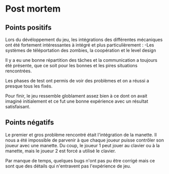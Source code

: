 # Post mortem

## Points positifs
Lors du dévéloppement du jeu, les intégrations des différentes mécaniques ont été fortement intéressantes à intégré et plus particulièrement :
-Les systèmes de téléportation des zombies, la coopération et le level design

Il y a eu une bonne répartition des tâches et la communication a toujours été présente, que ce soit pour les bonnes et les pires situations rencontrées. 

Les phases de test ont permis de voir des problèmes et on a réussi a presque tous les fixés.

Pour finir, le jeu ressemble globlament assez bien à ce dont on avait imaginé initialement et ce fut une bonne expérience avec un résultat satisfaisant.

## Points négatifs
Le premier et gros problème rencontré était l'intégration de la manette. Il nous a été impossible de parvenir à que chaque joueur puisse contrôler son joueur avec une manette. Du coup, le joueur 1 peut jouer au clavier ou à la manette, mais le joueur 2 est forcé a utilisé le clavier.

Par manque de temps, quelques bugs n'ont pas pu être corrigé mais ce sont que des détails qui n'entravent pas l'expérience de jeu.
